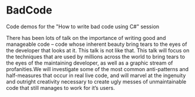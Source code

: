# BadCode
Code demos for the "How to write bad code using C#" session

There has been lots of talk on the importance of writing good and manageable code – code whose inherent beauty bring tears to the eyes of the developer that looks at it. 
This talk is not like that. This talk will focus on the techniques that are used by millions across the world to bring tears to the eyes of the maintaining developer, as well as a graphic stream of profanities.We will investigate some of the most common anti-patterns and half-measures that occur in real live code, and will marvel at the ingenuity and outright creativity necessary to create ugly messes of unmaintainable code that still manages to work for it’s users. 
